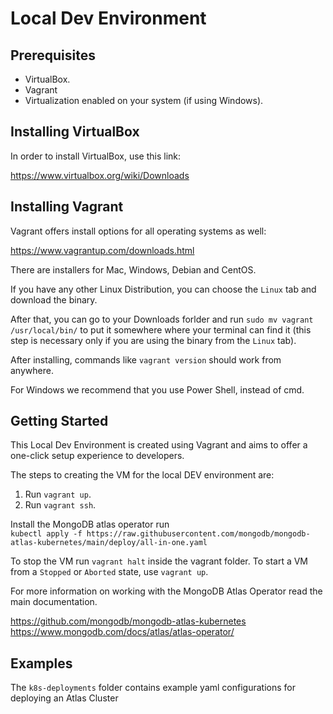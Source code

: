 # Local Dev Environment

## Prerequisites
- VirtualBox.
- Vagrant
- Virtualization enabled on your system (if using Windows).

## Installing VirtualBox

In order to install VirtualBox, use this link:

https://www.virtualbox.org/wiki/Downloads

## Installing Vagrant

Vagrant offers install options for all operating systems as well:

https://www.vagrantup.com/downloads.html

There are installers for Mac, Windows, Debian and CentOS.

If you have any other Linux Distribution, you can choose the `Linux` tab and download the binary.

After that, you can go to your Downloads forlder and run `sudo mv vagrant /usr/local/bin/` to put
it somewhere where your terminal can find it (this step is necessary only if you are using the binary from the `Linux` tab).

After installing, commands like `vagrant version` should work from anywhere.

For Windows we recommend that you use Power Shell, instead of cmd.

## Getting Started

This Local Dev Environment is created using Vagrant and aims to offer a one-click setup experience to developers.

The steps to creating the VM for the local DEV environment are:
1. Run `vagrant up`.
2. Run `vagrant ssh`.

Install the MongoDB atlas operator run  
`kubectl apply -f https://raw.githubusercontent.com/mongodb/mongodb-atlas-kubernetes/main/deploy/all-in-one.yaml`


To stop the VM run `vagrant halt` inside the vagrant folder. To start a VM from a `Stopped` or `Aborted` state, use `vagrant up`.

For more information on working with the MongoDB Atlas Operator read the main documentation.

https://github.com/mongodb/mongodb-atlas-kubernetes
https://www.mongodb.com/docs/atlas/atlas-operator/

## Examples
The `k8s-deployments` folder contains example yaml configurations for deploying an Atlas Cluster

